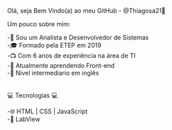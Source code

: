 Olá, seja Bem Vindo(a) ao meu GitHub - @Thiagosa21👋


Um pouco sobre mim:

-👾 Sou um Analista e Desenvolvedor de Sistemas
<br>
-🎓 Formado pela ETEP em 2019
<br>
-📺 Com 6 anos de experiência na área de TI
<br>
-🎯 Atualmente aprendendo Front-end
<br>
-📓 Nivel intermediario em inglês
<br>
<br>
<br>
💻 Tecnologias 💻 

-🌐 HTML | CSS | JavaScript
<br>
-🔬 LabView

<!--
**Thiagosa21/Thiagosa21** is a ✨ _special_ ✨ repository because its `README.md` (this file) appears on your GitHub profile.
- 🌱 I’m currently learning ...
- 👯 I’m looking to collaborate on ...
- 🤔 I’m looking for help with ...
- 💬 Ask me about ...
- 📫 How to reach me: ...
- 😄 Pronouns: ...
- ⚡ Fun fact: ...
-->
